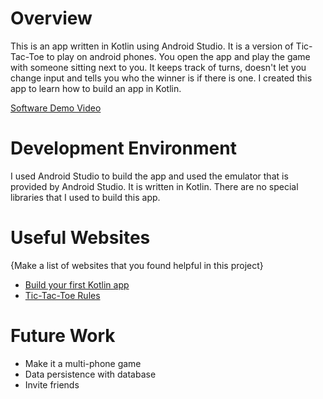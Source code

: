 # Overview

This is an app written in Kotlin using Android Studio. It is a version of Tic-Tac-Toe to play on android phones. You open the app and play the game with 
someone sitting next to you. It keeps track of turns, doesn't let you change input and tells you who the winner is if there is one.
I created this app to learn how to build an app in Kotlin.

[Software Demo Video](https://youtu.be/XeZk6zRGq7k)

# Development Environment

I used Android Studio to build the app and used the emulator that is provided by Android Studio. It is written in Kotlin. There are no special libraries that I
used to build this app.

# Useful Websites

{Make a list of websites that you found helpful in this project}
* [Build your first Kotlin app](https://developer.android.com/codelabs/build-your-first-android-app-kotlin#0)
* [Tic-Tac-Toe Rules](https://www.exploratorium.edu/brain_explorer/tictactoe.html)

# Future Work

* Make it a multi-phone game
* Data persistence with database
* Invite friends
